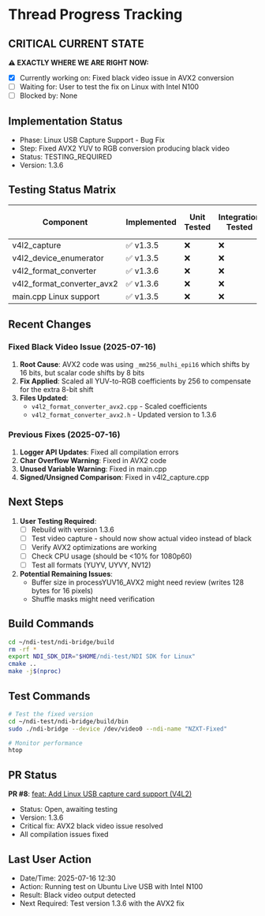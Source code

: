 # Thread Progress Tracking

## CRITICAL CURRENT STATE
**⚠️ EXACTLY WHERE WE ARE RIGHT NOW:**
- [x] Currently working on: Fixed black video issue in AVX2 conversion
- [ ] Waiting for: User to test the fix on Linux with Intel N100
- [ ] Blocked by: None

## Implementation Status
- Phase: Linux USB Capture Support - Bug Fix
- Step: Fixed AVX2 YUV to RGB conversion producing black video
- Status: TESTING_REQUIRED
- Version: 1.3.6

## Testing Status Matrix
| Component | Implemented | Unit Tested | Integration Tested | Multi-Instance Tested | 
|-----------|------------|-------------|--------------------|-----------------------|
| v4l2_capture | ✅ v1.3.5 | ❌ | ❌ | ❌ |
| v4l2_device_enumerator | ✅ v1.3.5 | ❌ | ❌ | ❌ |
| v4l2_format_converter | ✅ v1.3.6 | ❌ | ❌ | ❌ |
| v4l2_format_converter_avx2 | ✅ v1.3.6 | ❌ | ❌ | ❌ |
| main.cpp Linux support | ✅ v1.3.5 | ❌ | ❌ | ❌ |

## Recent Changes
### Fixed Black Video Issue (2025-07-16)
1. **Root Cause**: AVX2 code was using `_mm256_mulhi_epi16` which shifts by 16 bits, but scalar code shifts by 8 bits
2. **Fix Applied**: Scaled all YUV-to-RGB coefficients by 256 to compensate for the extra 8-bit shift
3. **Files Updated**: 
   - `v4l2_format_converter_avx2.cpp` - Scaled coefficients
   - `v4l2_format_converter_avx2.h` - Updated version to 1.3.6

### Previous Fixes (2025-07-16)
1. **Logger API Updates**: Fixed all compilation errors
2. **Char Overflow Warning**: Fixed in AVX2 code
3. **Unused Variable Warning**: Fixed in main.cpp
4. **Signed/Unsigned Comparison**: Fixed in v4l2_capture.cpp

## Next Steps
1. **User Testing Required**:
   - [ ] Rebuild with version 1.3.6
   - [ ] Test video capture - should now show actual video instead of black
   - [ ] Verify AVX2 optimizations are working
   - [ ] Check CPU usage (should be <10% for 1080p60)
   - [ ] Test all formats (YUYV, UYVY, NV12)

2. **Potential Remaining Issues**:
   - Buffer size in processYUV16_AVX2 might need review (writes 128 bytes for 16 pixels)
   - Shuffle masks might need verification

## Build Commands
```bash
cd ~/ndi-test/ndi-bridge/build
rm -rf *
export NDI_SDK_DIR="$HOME/ndi-test/NDI SDK for Linux"
cmake ..
make -j$(nproc)
```

## Test Commands
```bash
# Test the fixed version
cd ~/ndi-test/ndi-bridge/build/bin
sudo ./ndi-bridge --device /dev/video0 --ndi-name "NZXT-Fixed"

# Monitor performance
htop
```

## PR Status
**PR #8**: [feat: Add Linux USB capture card support (V4L2)](https://github.com/zbynekdrlik/ndi-bridge/pull/8)
- Status: Open, awaiting testing
- Version: 1.3.6
- Critical fix: AVX2 black video issue resolved
- All compilation issues fixed

## Last User Action
- Date/Time: 2025-07-16 12:30
- Action: Running test on Ubuntu Live USB with Intel N100
- Result: Black video output detected
- Next Required: Test version 1.3.6 with the AVX2 fix
